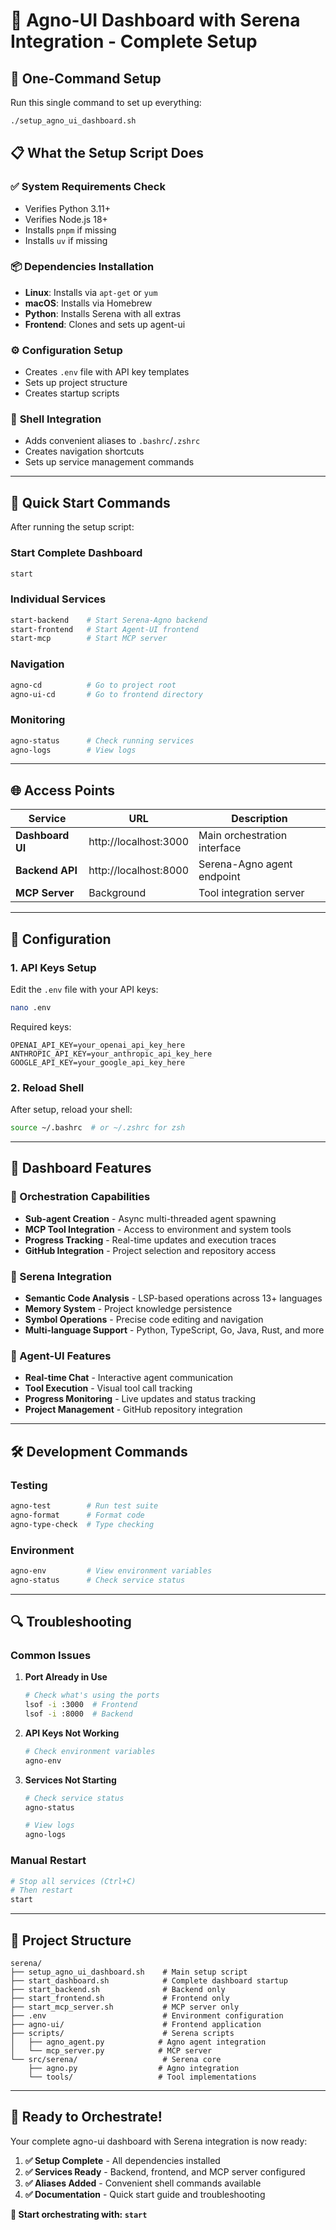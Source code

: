 # 🎯 **Agno-UI Dashboard with Serena Integration - Complete Setup**

## 🚀 **One-Command Setup**

Run this single command to set up everything:

```bash
./setup_agno_ui_dashboard.sh
```

## 📋 **What the Setup Script Does**

### ✅ **System Requirements Check**
- Verifies Python 3.11+
- Verifies Node.js 18+
- Installs `pnpm` if missing
- Installs `uv` if missing

### 📦 **Dependencies Installation**
- **Linux**: Installs via `apt-get` or `yum`
- **macOS**: Installs via Homebrew
- **Python**: Installs Serena with all extras
- **Frontend**: Clones and sets up agent-ui

### ⚙️ **Configuration Setup**
- Creates `.env` file with API key templates
- Sets up project structure
- Creates startup scripts

### 🔗 **Shell Integration**
- Adds convenient aliases to `.bashrc`/`.zshrc`
- Creates navigation shortcuts
- Sets up service management commands

---

## 🎯 **Quick Start Commands**

After running the setup script:

### **Start Complete Dashboard**
```bash
start
```

### **Individual Services**
```bash
start-backend    # Start Serena-Agno backend
start-frontend   # Start Agent-UI frontend  
start-mcp        # Start MCP server
```

### **Navigation**
```bash
agno-cd          # Go to project root
agno-ui-cd       # Go to frontend directory
```

### **Monitoring**
```bash
agno-status      # Check running services
agno-logs        # View logs
```

---

## 🌐 **Access Points**

| Service | URL | Description |
|---------|-----|-------------|
| **Dashboard UI** | http://localhost:3000 | Main orchestration interface |
| **Backend API** | http://localhost:8000 | Serena-Agno agent endpoint |
| **MCP Server** | Background | Tool integration server |

---

## 🔧 **Configuration**

### **1. API Keys Setup**
Edit the `.env` file with your API keys:

```bash
nano .env
```

Required keys:
```env
OPENAI_API_KEY=your_openai_api_key_here
ANTHROPIC_API_KEY=your_anthropic_api_key_here  
GOOGLE_API_KEY=your_google_api_key_here
```

### **2. Reload Shell**
After setup, reload your shell:

```bash
source ~/.bashrc  # or ~/.zshrc for zsh
```

---

## 🎯 **Dashboard Features**

### **🤖 Orchestration Capabilities**
- **Sub-agent Creation** - Async multi-threaded agent spawning
- **MCP Tool Integration** - Access to environment and system tools
- **Progress Tracking** - Real-time updates and execution traces
- **GitHub Integration** - Project selection and repository access

### **🔧 Serena Integration**
- **Semantic Code Analysis** - LSP-based operations across 13+ languages
- **Memory System** - Project knowledge persistence
- **Symbol Operations** - Precise code editing and navigation
- **Multi-language Support** - Python, TypeScript, Go, Java, Rust, and more

### **🎨 Agent-UI Features**
- **Real-time Chat** - Interactive agent communication
- **Tool Execution** - Visual tool call tracking
- **Progress Monitoring** - Live updates and status tracking
- **Project Management** - GitHub repository integration

---

## 🛠️ **Development Commands**

### **Testing**
```bash
agno-test        # Run test suite
agno-format      # Format code
agno-type-check  # Type checking
```

### **Environment**
```bash
agno-env         # View environment variables
agno-status      # Check service status
```

---

## 🔍 **Troubleshooting**

### **Common Issues**

1. **Port Already in Use**
   ```bash
   # Check what's using the ports
   lsof -i :3000  # Frontend
   lsof -i :8000  # Backend
   ```

2. **API Keys Not Working**
   ```bash
   # Check environment variables
   agno-env
   ```

3. **Services Not Starting**
   ```bash
   # Check service status
   agno-status
   
   # View logs
   agno-logs
   ```

### **Manual Restart**
```bash
# Stop all services (Ctrl+C)
# Then restart
start
```

---

## 📁 **Project Structure**

```
serena/
├── setup_agno_ui_dashboard.sh    # Main setup script
├── start_dashboard.sh            # Complete dashboard startup
├── start_backend.sh              # Backend only
├── start_frontend.sh             # Frontend only  
├── start_mcp_server.sh           # MCP server only
├── .env                          # Environment configuration
├── agno-ui/                      # Frontend application
├── scripts/                      # Serena scripts
│   ├── agno_agent.py            # Agno agent integration
│   └── mcp_server.py            # MCP server
└── src/serena/                   # Serena core
    ├── agno.py                  # Agno integration
    └── tools/                   # Tool implementations
```

---

## 🎉 **Ready to Orchestrate!**

Your complete agno-ui dashboard with Serena integration is now ready:

1. **✅ Setup Complete** - All dependencies installed
2. **✅ Services Ready** - Backend, frontend, and MCP server configured  
3. **✅ Aliases Added** - Convenient shell commands available
4. **✅ Documentation** - Quick start guide and troubleshooting

**🚀 Start orchestrating with: `start`**

